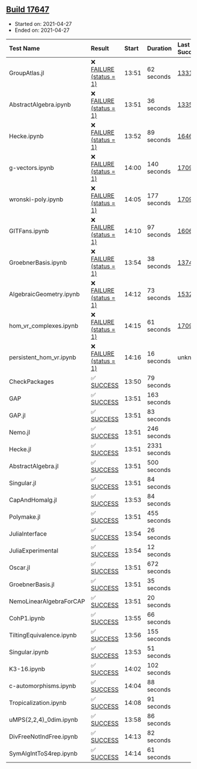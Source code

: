 ## [Build 17647](https://oscarci.mathematik.uni-kl.de/job/oscar/17647/)

* Started on: 2021-04-27
* Ended on: 2021-04-27

| Test Name    | Result | Start | Duration | Last Success | First Failure |
|:-------------|:-------|:------|:---------|:-------------|:--------------|
| GroupAtlas.jl | ❌ [FAILURE (status = 1)](https://oscarci.mathematik.uni-kl.de/job/oscar/17647/artifact/logs/build-17647/GroupAtlas.jl.log) | 13:51 | 62 seconds | [13311](https://oscarci.mathematik.uni-kl.de/job/oscar/13311/) | [13312](https://oscarci.mathematik.uni-kl.de/job/oscar/13312/) |
| AbstractAlgebra.ipynb | ❌ [FAILURE (status = 1)](https://oscarci.mathematik.uni-kl.de/job/oscar/17647/artifact/logs/build-17647/AbstractAlgebra.ipynb.log) | 13:51 | 36 seconds | [13355](https://oscarci.mathematik.uni-kl.de/job/oscar/13355/) | [13356](https://oscarci.mathematik.uni-kl.de/job/oscar/13356/) |
| Hecke.ipynb | ❌ [FAILURE (status = 1)](https://oscarci.mathematik.uni-kl.de/job/oscar/17647/artifact/logs/build-17647/Hecke.ipynb.log) | 13:52 | 89 seconds | [16463](https://oscarci.mathematik.uni-kl.de/job/oscar/16463/) | [16464](https://oscarci.mathematik.uni-kl.de/job/oscar/16464/) |
| g-vectors.ipynb | ❌ [FAILURE (status = 1)](https://oscarci.mathematik.uni-kl.de/job/oscar/17647/artifact/logs/build-17647/g-vectors.ipynb.log) | 14:00 | 140 seconds | [17099](https://oscarci.mathematik.uni-kl.de/job/oscar/17099/) | [17100](https://oscarci.mathematik.uni-kl.de/job/oscar/17100/) |
| wronski-poly.ipynb | ❌ [FAILURE (status = 1)](https://oscarci.mathematik.uni-kl.de/job/oscar/17647/artifact/logs/build-17647/wronski-poly.ipynb.log) | 14:05 | 177 seconds | [17098](https://oscarci.mathematik.uni-kl.de/job/oscar/17098/) | [17099](https://oscarci.mathematik.uni-kl.de/job/oscar/17099/) |
| GITFans.ipynb | ❌ [FAILURE (status = 1)](https://oscarci.mathematik.uni-kl.de/job/oscar/17647/artifact/logs/build-17647/GITFans.ipynb.log) | 14:10 | 97 seconds | [16068](https://oscarci.mathematik.uni-kl.de/job/oscar/16068/) | [16069](https://oscarci.mathematik.uni-kl.de/job/oscar/16069/) |
| GroebnerBasis.ipynb | ❌ [FAILURE (status = 1)](https://oscarci.mathematik.uni-kl.de/job/oscar/17647/artifact/logs/build-17647/GroebnerBasis.ipynb.log) | 13:54 | 38 seconds | [13748](https://oscarci.mathematik.uni-kl.de/job/oscar/13748/) | [13749](https://oscarci.mathematik.uni-kl.de/job/oscar/13749/) |
| AlgebraicGeometry.ipynb | ❌ [FAILURE (status = 1)](https://oscarci.mathematik.uni-kl.de/job/oscar/17647/artifact/logs/build-17647/AlgebraicGeometry.ipynb.log) | 14:12 | 73 seconds | [15322](https://oscarci.mathematik.uni-kl.de/job/oscar/15322/) | [15323](https://oscarci.mathematik.uni-kl.de/job/oscar/15323/) |
| hom_vr_complexes.ipynb | ❌ [FAILURE (status = 1)](https://oscarci.mathematik.uni-kl.de/job/oscar/17647/artifact/logs/build-17647/hom_vr_complexes.ipynb.log) | 14:15 | 61 seconds | [17099](https://oscarci.mathematik.uni-kl.de/job/oscar/17099/) | [17100](https://oscarci.mathematik.uni-kl.de/job/oscar/17100/) |
| persistent_hom_vr.ipynb | ❌ [FAILURE (status = 1)](https://oscarci.mathematik.uni-kl.de/job/oscar/17647/artifact/logs/build-17647/persistent_hom_vr.ipynb.log) | 14:16 | 16 seconds | unknown | unknown |
| CheckPackages | ✅ [SUCCESS](https://oscarci.mathematik.uni-kl.de/job/oscar/17647/artifact/logs/build-17647/CheckPackages.log) | 13:50 | 79 seconds |  |  |
| GAP | ✅ [SUCCESS](https://oscarci.mathematik.uni-kl.de/job/oscar/17647/artifact/logs/build-17647/GAP.log) | 13:51 | 163 seconds |  |  |
| GAP.jl | ✅ [SUCCESS](https://oscarci.mathematik.uni-kl.de/job/oscar/17647/artifact/logs/build-17647/GAP.jl.log) | 13:51 | 83 seconds |  |  |
| Nemo.jl | ✅ [SUCCESS](https://oscarci.mathematik.uni-kl.de/job/oscar/17647/artifact/logs/build-17647/Nemo.jl.log) | 13:51 | 246 seconds |  |  |
| Hecke.jl | ✅ [SUCCESS](https://oscarci.mathematik.uni-kl.de/job/oscar/17647/artifact/logs/build-17647/Hecke.jl.log) | 13:51 | 2331 seconds |  |  |
| AbstractAlgebra.jl | ✅ [SUCCESS](https://oscarci.mathematik.uni-kl.de/job/oscar/17647/artifact/logs/build-17647/AbstractAlgebra.jl.log) | 13:51 | 500 seconds |  |  |
| Singular.jl | ✅ [SUCCESS](https://oscarci.mathematik.uni-kl.de/job/oscar/17647/artifact/logs/build-17647/Singular.jl.log) | 13:51 | 84 seconds |  |  |
| CapAndHomalg.jl | ✅ [SUCCESS](https://oscarci.mathematik.uni-kl.de/job/oscar/17647/artifact/logs/build-17647/CapAndHomalg.jl.log) | 13:53 | 84 seconds |  |  |
| Polymake.jl | ✅ [SUCCESS](https://oscarci.mathematik.uni-kl.de/job/oscar/17647/artifact/logs/build-17647/Polymake.jl.log) | 13:51 | 455 seconds |  |  |
| JuliaInterface | ✅ [SUCCESS](https://oscarci.mathematik.uni-kl.de/job/oscar/17647/artifact/logs/build-17647/JuliaInterface.log) | 13:54 | 26 seconds |  |  |
| JuliaExperimental | ✅ [SUCCESS](https://oscarci.mathematik.uni-kl.de/job/oscar/17647/artifact/logs/build-17647/JuliaExperimental.log) | 13:54 | 12 seconds |  |  |
| Oscar.jl | ✅ [SUCCESS](https://oscarci.mathematik.uni-kl.de/job/oscar/17647/artifact/logs/build-17647/Oscar.jl.log) | 13:51 | 672 seconds |  |  |
| GroebnerBasis.jl | ✅ [SUCCESS](https://oscarci.mathematik.uni-kl.de/job/oscar/17647/artifact/logs/build-17647/GroebnerBasis.jl.log) | 13:51 | 35 seconds |  |  |
| NemoLinearAlgebraForCAP | ✅ [SUCCESS](https://oscarci.mathematik.uni-kl.de/job/oscar/17647/artifact/logs/build-17647/NemoLinearAlgebraForCAP.log) | 13:51 | 20 seconds |  |  |
| CohP1.ipynb | ✅ [SUCCESS](https://oscarci.mathematik.uni-kl.de/job/oscar/17647/artifact/logs/build-17647/CohP1.ipynb.log) | 13:55 | 66 seconds |  |  |
| TiltingEquivalence.ipynb | ✅ [SUCCESS](https://oscarci.mathematik.uni-kl.de/job/oscar/17647/artifact/logs/build-17647/TiltingEquivalence.ipynb.log) | 13:56 | 155 seconds |  |  |
| Singular.ipynb | ✅ [SUCCESS](https://oscarci.mathematik.uni-kl.de/job/oscar/17647/artifact/logs/build-17647/Singular.ipynb.log) | 13:53 | 51 seconds |  |  |
| K3-16.ipynb | ✅ [SUCCESS](https://oscarci.mathematik.uni-kl.de/job/oscar/17647/artifact/logs/build-17647/K3-16.ipynb.log) | 14:02 | 102 seconds |  |  |
| c-automorphisms.ipynb | ✅ [SUCCESS](https://oscarci.mathematik.uni-kl.de/job/oscar/17647/artifact/logs/build-17647/c-automorphisms.ipynb.log) | 14:04 | 88 seconds |  |  |
| Tropicalization.ipynb | ✅ [SUCCESS](https://oscarci.mathematik.uni-kl.de/job/oscar/17647/artifact/logs/build-17647/Tropicalization.ipynb.log) | 14:08 | 91 seconds |  |  |
| uMPS(2,2,4)_0dim.ipynb | ✅ [SUCCESS](https://oscarci.mathematik.uni-kl.de/job/oscar/17647/artifact/logs/build-17647/uMPS-2-2-4-_0dim.ipynb.log) | 13:58 | 86 seconds |  |  |
| DivFreeNotIndFree.ipynb | ✅ [SUCCESS](https://oscarci.mathematik.uni-kl.de/job/oscar/17647/artifact/logs/build-17647/DivFreeNotIndFree.ipynb.log) | 14:13 | 82 seconds |  |  |
| SymAlgIntToS4rep.ipynb | ✅ [SUCCESS](https://oscarci.mathematik.uni-kl.de/job/oscar/17647/artifact/logs/build-17647/SymAlgIntToS4rep.ipynb.log) | 14:14 | 61 seconds |  |  |
